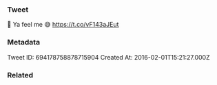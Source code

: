 ### Tweet
💯 Ya feel me 😅 https://t.co/vF143aJEut

### Metadata
Tweet ID: 694178758878715904
Created At: 2016-02-01T15:21:27.000Z

### Related


